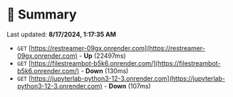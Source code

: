 # 📖 Summary
Last updated: **8/17/2024, 1:17:35 AM**

- `GET` [https://restreamer-09gx.onrender.com](https://restreamer-09gx.onrender.com) - **Up** (22497ms)
- `GET` [https://filestreambot-b5k6.onrender.com/](https://filestreambot-b5k6.onrender.com/) - **Down** (130ms)
- `GET` [https://jupyterlab-python3-12-3.onrender.com](https://jupyterlab-python3-12-3.onrender.com) - **Down** (107ms)
